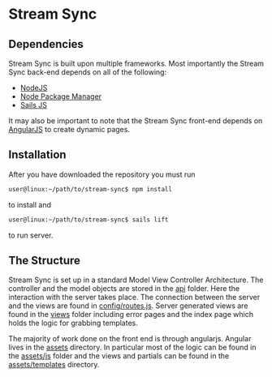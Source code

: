 # Stream Sync

## Dependencies
Stream Sync is built upon multiple frameworks. Most importantly the Stream Sync back-end depends on all of the following:
* [NodeJS](nodejs.org)
* [Node Package Manager](npmjs.org)
* [Sails JS](sailsjs.org)

It may also be important to note that the Stream Sync front-end depends on [AngularJS](http://angularjs.org/) to create dynamic pages.

## Installation
After you have downloaded the repository you must run

```bash
user@linux:~/path/to/stream-sync$ npm install
```

to install and

```bash
user@linux:~/path/to/stream-sync$ sails lift
```

to run server.

## The Structure
Stream Sync is set up in a standard Model View Controller Architecture. The controller and the model objects are stored in the [api](api) folder. Here the interaction with the server takes place. The connection between the server and the views are found in [config/routes.js](config/routes.js). Server generated views are found in the [views](views) folder including error pages and the index page which holds the logic for grabbing templates. 

The majority of work done on the front end is through angularjs. Angular lives in the [assets](assets) directory. In particular most of the logic can be found in the [assets/js](assets/js) folder and the views and partials can be found in the [assets/templates](assets/templates) directory.
